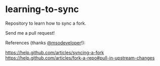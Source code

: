 learning-to-sync
================

Repository to learn how to sync a fork.

Send me a pull request!

References (thanks [@msodeveloper](https://github.com/msodeveloper)!):

https://help.github.com/articles/syncing-a-fork
https://help.github.com/articles/fork-a-repo#pull-in-upstream-changes
